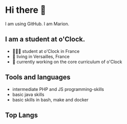 # Hi there 👋

I am using GitHub. I am Marion.

## I am a student at o'Clock.

- 👨🏼‍🎓 student at o'Clock in France
- 📍 living in Versailles, France
- 📁 currently working on the core curriculum of o'Clock

## Tools and languages

- intermediate PHP and JS programming-skills
- basic java skills
- basic skills in bash, make and docker
 
 ## Top Langs
 
